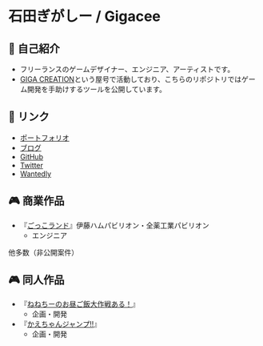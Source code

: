 # 石田ぎがしー / Gigacee

## 👤 自己紹介

- フリーランスのゲームデザイナー、エンジニア、アーティストです。
- [GIGA CREATION](https://github.com/gigacreation)という屋号で活動しており、こちらのリポジトリではゲーム開発を手助けするツールを公開しています。

## 🔗 リンク

- [ポートフォリオ](https://www.gigacreation.jp/)
- [ブログ](https://blog.gigacreation.jp/)
- [GitHub](https://github.com/gigacreation)
- [Twitter](https://twitter.com/ishida_gigacee)
- [Wantedly](https://www.wantedly.com/id/gigacee)

## 🎮 商業作品

- 『[ごっこランド](https://app.kidsstar.co.jp/code0007)』伊藤ハムパビリオン・全薬工業パビリオン
    - エンジニア

他多数（非公開案件）

## 🎮 同人作品

- 『[ねねちーのお昼ご飯大作戦ある！](https://www.gigacreation.jp/nenechii/)』
    - 企画・開発
- 『[かえちゃんジャンプ!!](https://www.gigacreation.jp/kaechanjump/)』
    - 企画・開発
